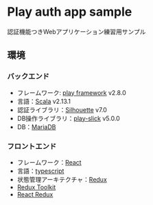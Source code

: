 # Play auth app sample

認証機能つきWebアプリケーション練習用サンプル

## 環境

### バックエンド

* フレームワーク: [play framework](https://www.playframework.com/) v2.8.0
* 言語：[Scala](https://www.scala-lang.org/) v2.13.1
* 認証ライブラリ：[Silhouette](https://www.silhouette.rocks/) v7.0
* DB操作ライブラリ：[play-slick](https://github.com/playframework/play-slick) v5.0.0
* DB：[MariaDB](https://mariadb.com/kb/ja/mariadb/)

### フロントエンド

* フレームワーク：[React](https://ja.reactjs.org/)
* 言語：[typescript](https://www.typescriptlang.org/)
* 状態管理アーキテクチャ：[Redux](https://redux.js.org/)
* [Redux Toolkit](https://redux-toolkit.js.org/)
* [React Redux](https://react-redux.js.org/introduction/quick-start)

